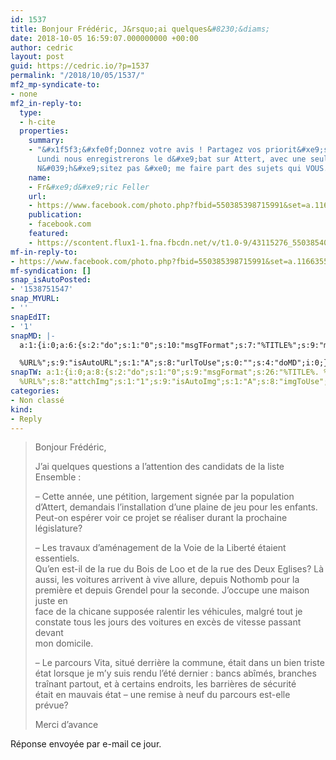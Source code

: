 ```yaml
---
id: 1537
title: Bonjour Frédéric, J&rsquo;ai quelques&#8230;&diams;
date: 2018-10-05 16:59:07.000000000 +00:00
author: cedric
layout: post
guid: https://cedric.io/?p=1537
permalink: "/2018/10/05/1537/"
mf2_mp-syndicate-to:
- none
mf2_in-reply-to:
  type:
  - h-cite
  properties:
    summary:
    - "&#x1f5f3;&#xfe0f;Donnez votre avis ! Partagez vos priorit&#xe9;s ou interrogations
      Lundi nous enregistrerons le d&#xe9;bat sur Attert, avec une seule liste : Ensemble.
      N&#039;h&#xe9;sitez pas &#xe0; me faire part des sujets qui VOUS..."
    name:
    - Fr&#xe9;d&#xe9;ric Feller
    url:
    - https://www.facebook.com/photo.php?fbid=550385398715991&set=a.116635585424310&type=3&theater
    publication:
    - facebook.com
    featured:
    - https://scontent.flux1-1.fna.fbcdn.net/v/t1.0-9/43115276_550385402049324_4929961748103954432_o.jpg?_nc_cat=106&amp;oh=169fa440ebbec5c3d9d70e3f845ff614&amp;oe=5C1C24BE
mf-in-reply-to:
- https://www.facebook.com/photo.php?fbid=550385398715991&set=a.116635585424310&type=3&theater
mf-syndication: []
snap_isAutoPosted:
- '1538751547'
snap_MYURL:
- ''
snapEdIT:
- '1'
snapMD: |-
  a:1:{i:0;a:6:{s:2:"do";s:1:"0";s:10:"msgTFormat";s:7:"%TITLE%";s:9:"msgFormat";s:19:"%FULLTEXT%

  %URL%";s:9:"isAutoURL";s:1:"A";s:8:"urlToUse";s:0:"";s:4:"doMD";i:0;}}"
snapTW: a:1:{i:0;a:8:{s:2:"do";s:1:"0";s:9:"msgFormat";s:26:"%TITLE%. %EXCERPT% -
  %URL%";s:8:"attchImg";s:1:"1";s:9:"isAutoImg";s:1:"A";s:8:"imgToUse";s:0:"";s:9:"isAutoURL";s:1:"A";s:8:"urlToUse";s:0:"";s:4:"doTW";i:0;}}
categories:
- Non classé
kind:
- Reply
---
```

> Bonjour Frédéric,
> 
> J&rsquo;ai quelques questions a l&rsquo;attention des candidats de la liste Ensemble :
> 
> &#8211; Cette année, une pétition, largement signée par la population  
> d&rsquo;Attert, demandais l&rsquo;installation d&rsquo;une plaine de jeu pour les enfants.  
> Peut-on espérer voir ce projet se réaliser durant la prochaine législature?
> 
> &#8211; Les travaux d&rsquo;aménagement de la Voie de la Liberté étaient essentiels.  
> Qu&rsquo;en est-il de la rue du Bois de Loo et de la rue des Deux Eglises? Là  
> aussi, les voitures arrivent à vive allure, depuis Nothomb pour la  
> première et depuis Grendel pour la seconde. J&rsquo;occupe une maison juste en  
> face de la chicane supposée ralentir les véhicules, malgré tout je  
> constate tous les jours des voitures en excès de vitesse passant devant  
> mon domicile.
> 
> &#8211; Le parcours Vita, situé derrière la commune, était dans un bien triste  
> état lorsque je m&rsquo;y suis rendu l&rsquo;été dernier : bancs abîmés, branches  
> traînant partout, et à certains endroits, les barrières de sécurité  
> était en mauvais état &#8211; une remise à neuf du parcours est-elle prévue?
> 
> Merci d&rsquo;avance

Réponse envoyée par e-mail ce jour.